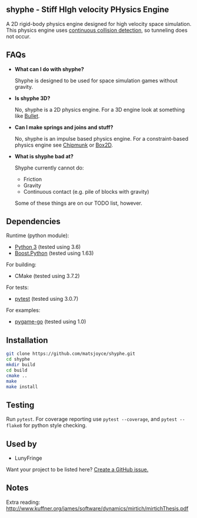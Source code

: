 shyphe - Stiff HIgh velocity PHysics Engine
-------------------------------------------

A 2D rigid-body physics engine designed for high velocity space simulation. This physics engine uses [continuous collision detection](https://en.wikipedia.org/wiki/Collision_detection#A_posteriori_.28discrete.29_versus_a_priori_.28continuous.29), so tunneling does not occur.

FAQs
----

 - **What can I do with shyphe?**

     Shyphe is designed to be used for space simulation games without gravity.

 - **Is shyphe 3D?**

     No, shyphe is a 2D physics engine. For a 3D engine look at something like [Bullet](http://bulletphysics.org/wordpress/).

 - **Can I make springs and joins and stuff?**

     No, shyphe is an impulse based physics engine. For a constraint-based physics engine see [Chipmunk](https://chipmunk-physics.net/) or [Box2D](http://box2d.org/).

 - **What is shyphe bad at?**

     Shyphe currently cannot do:

      - Friction
      - Gravity
      - Continuous contact (e.g. pile of blocks with gravity)

     Some of these things are on our TODO list, however.

Dependencies
------------

Runtime (python module):

 - [Python 3](https://github.com/python/cpython) (tested using 3.6)
 - [Boost.Python](https://github.com/boostorg/python) (tested using 1.63)

For building:

 - CMake (tested using 3.7.2)

For tests:

 - [pytest](http://docs.pytest.org/en/latest/index.html) (tested using 3.0.7)

For examples:

 - [pygame-go](https://github.com/matsjoyce/pygame-go) (tested using 1.0)

Installation
------------

```bash
git clone https://github.com/matsjoyce/shyphe.git
cd shyphe
mkdir build
cd build
cmake ..
make
make install
```

Testing
-------

Run `pytest`. For coverage reporting use `pytest --coverage`, and `pytest --flake8` for python style checking.

Used by
-------

 - LunyFringe

Want your project to be listed here? [Create a GitHub issue.](https://github.com/matsjoyce/shyphe/issues/new)

Notes
-----

Extra reading: http://www.kuffner.org/james/software/dynamics/mirtich/mirtichThesis.pdf
